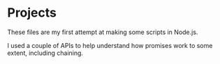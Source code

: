 # Projects
These files are my first attempt at making some scripts in Node.js.

I used a couple of APIs to help understand how promises work to some extent, including chaining.


